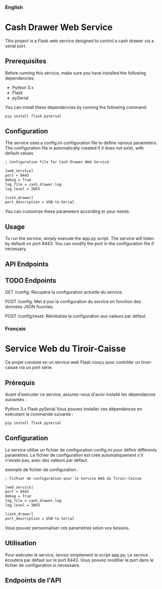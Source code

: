 ### English

# Cash Drawer Web Service

This project is a Flask web service designed to control a cash drawer via a serial port.

## Prerequisites

Before running this service, make sure you have installed the following dependencies:

- Python 3.x
- Flask
- pySerial

You can install these dependencies by running the following command:

```bash
pip install flask pyserial

```

## Configuration
The service uses a config.ini configuration file to define various parameters. The configuration file is automatically created if it does not exist, with default values.

```bash
; Configuration file for Cash Drawer Web Service

[web_service]
port = 8443
debug = True
log_file = cash_drawer.log
log_level = INFO

[cash_drawer]
port_description = USB-to-Serial
```
You can customize these parameters according to your needs.

## Usage
To run the service, simply execute the app.py script. The service will listen by default on port 8443. You can modify the port in the configuration file if necessary.

## API Endpoints


## TODO Endpoints
GET /config: Récupère la configuration actuelle du service.

POST /config: Met à jour la configuration du service en fonction des données JSON fournies.

POST /config/reset: Réinitialise la configuration aux valeurs par défaut.

### Français
# Service Web du Tiroir-Caisse

Ce projet consiste en un service web Flask conçu pour contrôler un tiroir-caisse via un port série.

## Prérequis
Avant d'exécuter ce service, assurez-vous d'avoir installé les dépendances suivantes :

Python 3.x
Flask
pySerial
Vous pouvez installer ces dépendances en exécutant la commande suivante :

```bash
pip install flask pyserial
```

## Configuration
Le service utilise un fichier de configuration config.ini pour définir différents paramètres. Le fichier de configuration est créé automatiquement s'il n'existe pas, avec des valeurs par défaut.

exemple de fichier de configuration :

```bash
; Fichier de configuration pour le Service Web du Tiroir-Caisse

[web_service]
port = 8443
debug = True
log_file = cash_drawer.log
log_level = INFO

[cash_drawer]
port_description = USB-to-Serial
```
Vous pouvez personnaliser ces paramètres selon vos besoins.

## Utilisation
Pour exécuter le service, lancez simplement le script app.py. Le service écoutera par défaut sur le port 8443. Vous pouvez modifier le port dans le fichier de configuration si nécessaire.

## Endpoints de l'API

